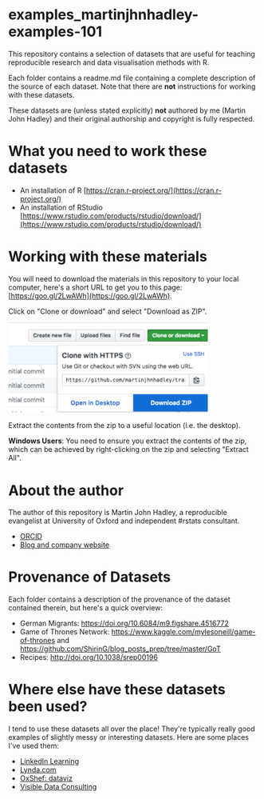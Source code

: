 # examples_martinjhnhadley-examples-101

This repository contains a selection of datasets that are useful for teaching reproducible research and data visualisation methods with R.

Each folder contains a readme.md file containing a complete description of the source of each dataset. Note that there are **not** instructions for working with these datasets.

These datasets are (unless stated explicitly) **not** authored by me (Martin John Hadley) and their original authorship and copyright is fully respected.

# What you need to work these datasets

- An installation of R [https://cran.r-project.org/](https://cran.r-project.org/)
- An installation of RStudio [https://www.rstudio.com/products/rstudio/download/](https://www.rstudio.com/products/rstudio/download/)

# Working with these materials

You will need to download the materials in this repository to your local computer, here's a short URL to get you to this page: [https://goo.gl/2LwAWh](https://goo.gl/2LwAWh).

Click on "Clone or download" and select "Download as ZIP".

<img src="/download-repo.png" width="400">

Extract the contents from the zip to a useful location (i.e. the desktop).

**Windows Users**: You need to ensure you extract the contents of the zip, which can be achieved by right-clicking on the zip and selecting "Extract All".

# About the author

The author of this repository is Martin John Hadley, a reproducible evangelist at University of Oxford and independent #rstats consultant. 

- [ORCID](https://orcid.org/0000-0002-3039-6849)
- [Blog and company website](http://visibledata.co.uk)

# Provenance of Datasets

Each folder contains a description of the provenance of the dataset contained therein, but here's a quick overview:

- German Migrants: https://doi.org/10.6084/m9.figshare.4516772
- Game of Thrones Network: https://www.kaggle.com/mylesoneill/game-of-thrones and https://github.com/ShirinG/blog_posts_prep/tree/master/GoT
- Recipes: http://doi.org/10.1038/srep00196

# Where else have these datasets been used?

I tend to use these datasets all over the place! They're typically really good examples of slightly messy or interesting datasets. Here are some places I've used them:

- [LinkedIn Learning](https://www.linkedin.com/learning/instructors/martin-hadley)
- [Lynda.com](https://www.lynda.com/Martin-Hadley/4174500-1.html)
- [OxShef: dataviz](http://oxshef.netlify.com)
- [Visible Data Consulting](http://visibledata.co.uk)